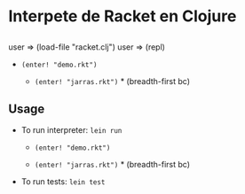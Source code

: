 # Interpete de Racket en Clojure


##

user => (load-file "racket.clj")
user => (repl)
 -  `(enter! "demo.rkt")`

    -  `(enter! "jarras.rkt")` 
            * (breadth-first bc)


## Usage

- To run interpreter: `lein run`

    -  `(enter! "demo.rkt")`

    -  `(enter! "jarras.rkt")` 
            * (breadth-first bc)

- To run tests: `lein test`

